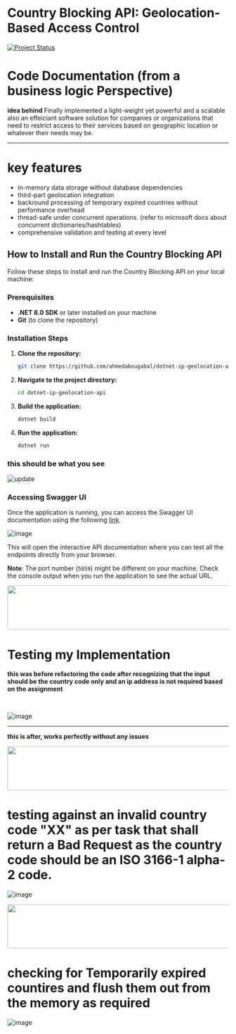 # Country Blocking API: Geolocation-Based Access Control

[![Project Status](https://img.shields.io/badge/status-Complete%20%2F%20Implemented-brightgreen?style=for-the-badge)](https://github.com/yourusername/mernStackMilestoneProject_ITI)

# Code Documentation (from a business logic Perspective)

**__idea behind__**
Finally implemented a light-weight yet powerful and a scalable also an effeiciant software solution for companies or organizations that need to restrict access to their services based on geographic location or whatever their needs may be.

---

# key features 
- in-memory data storage without database dependencies
- third-part geolocation integration
- backround processing of temporary expired countries without performance overhead
- thread-safe under concurrent operations. (refer to microsoft docs about concurrent dictionaries/hashtables)
- comprehensive validation and testing at every level


## How to Install and Run the Country Blocking API

Follow these steps to install and run the Country Blocking API on your local machine:

### Prerequisites
- **.NET 8.0 SDK** or later installed on your machine
- **Git** (to clone the repository)

### Installation Steps

1. **Clone the repository:**

    ```bash
    git clone https://github.com/ahmedabougabal/dotnet-ip-geolocation-api.git
    ```

2. **Navigate to the project directory:**

    ```bash
    cd dotnet-ip-geolocation-api
    ```

3. **Build the application:**

    ```bash
    dotnet build
    ```

4. **Run the application:**

    ```bash
    dotnet run
    ```


### this should be what you see
![update](https://github.com/user-attachments/assets/2f4050c9-4108-4524-9520-6de744910b34)


### Accessing Swagger UI


Once the application is running, you can access the Swagger UI documentation using the following [link](http://localhost:5059/swagger/index.html).


![image](https://github.com/user-attachments/assets/b5a31154-5eaa-4d16-a27b-57a466e757e3)



This will open the interactive API documentation where you can test all the endpoints directly from your browser.

**Note**: The port number (`5059`) might be different on your machine. Check the console output when you run the application to see the actual URL.


  <img src="https://github.com/Govindv7555/Govindv7555/blob/main/49e76e0596857673c5c80c85b84394c1.gif" width="1000px" height="100px">



# Testing my Implementation  
**this was before refactoring the code after recognizing that the input should be the country code only and an ip address is not required based on the assignment**

<br />


![image](https://github.com/user-attachments/assets/3b82a0bd-9fc9-4b4d-a038-381fd0d7777d)

---
**this is after, works perfectly without any issues**


  <img src="https://github.com/Govindv7555/Govindv7555/blob/main/49e76e0596857673c5c80c85b84394c1.gif" width="1000px" height="100px">


# testing against an invalid country code "XX" as per task that shall return a Bad Request as the country code should be an ISO 3166-1 alpha-2 code. 

![image](https://github.com/user-attachments/assets/165a0846-03e1-4059-a31b-b4dc680e973c)

  <img src="https://github.com/Govindv7555/Govindv7555/blob/main/49e76e0596857673c5c80c85b84394c1.gif" width="1000px" height="100px">

# checking for Temporarily expired countires and flush them out from the memory as required
![image](https://github.com/user-attachments/assets/b79db62e-9188-4ad8-b619-37ca5a430a3d)




